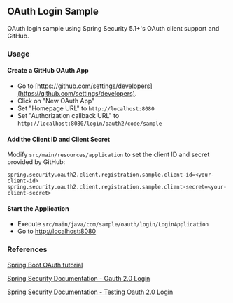## OAuth Login Sample

OAuth login sample using Spring Security 5.1+'s OAuth client support and GitHub.

### Usage

#### Create a GitHub OAuth App

* Go to [https://github.com/settings/developers](https://github.com/settings/developers).
* Click on "New OAuth App" 
* Set "Homepage URL" to `http://localhost:8080`
* Set "Authorization callback URL" to `http://localhost:8080/login/oauth2/code/sample`

#### Add the Client ID and Client Secret

Modify `src/main/resources/application` to set the client ID and secret provided by GitHub:

```properties
spring.security.oauth2.client.registration.sample.client-id=<your-client-id>
spring.security.oauth2.client.registration.sample.client-secret=<your-client-secret>
```

#### Start the Application

* Execute `src/main/java/com/sample/oauth/login/LoginApplication`
* Go to [http://localhost:8080](http://localhost:8080)

### References

[Spring Boot OAuth tutorial](https://spring.io/guides/tutorials/spring-boot-oauth2)

[Spring Security Documentation - Oauth 2.0 Login](https://docs.spring.io/spring-security/site/docs/current/reference/html5/#webflux-oauth2-login)

[Spring Security Documentation - Testing Oauth 2.0 Login](https://docs.spring.io/spring-security/site/docs/current/reference/html5/#webflux-testing-oauth2-login)
